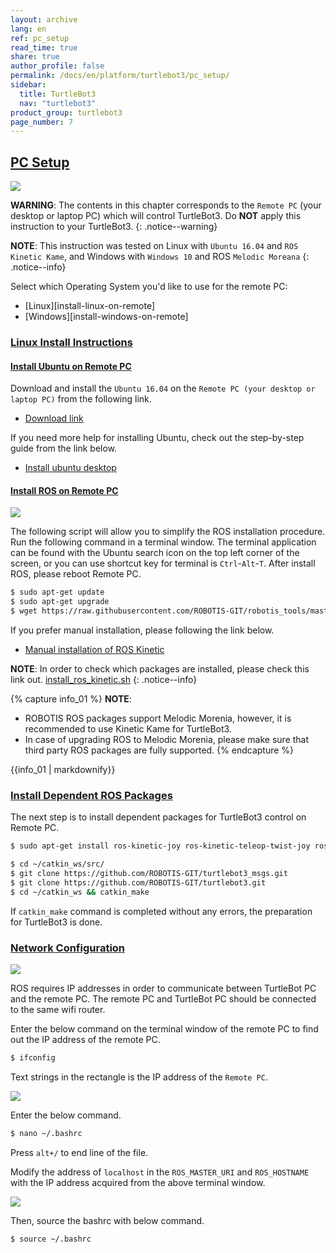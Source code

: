 ```yaml
---
layout: archive
lang: en
ref: pc_setup
read_time: true
share: true
author_profile: false
permalink: /docs/en/platform/turtlebot3/pc_setup/
sidebar:
  title: TurtleBot3
  nav: "turtlebot3"
product_group: turtlebot3
page_number: 7
---
```


<div style="counter-reset: h1 6"></div>
<div style="counter-reset: h2 0"></div>

<!--[dummy Header 1]>
  <h1 id="pc-setup"><a href="#pc-setup">PC Setup</a></h1>
<![end dummy Header 1]-->

## [PC Setup](#pc-setup)

![](/assets/images/platform/turtlebot3/software/remote_pc_and_turtlebot.png)

**WARNING**: The contents in this chapter corresponds to the `Remote PC` (your desktop or laptop PC) which will control TurtleBot3. Do **NOT** apply this instruction to your TurtleBot3.
{: .notice--warning}

**NOTE**: This instruction was tested on Linux with `Ubuntu 16.04` and `ROS Kinetic Kame`, and Windows with `Windows 10` and ROS `Melodic Moreana`
{: .notice--info}

Select which Operating System you'd like to use for the remote PC:
- [Linux][install-linux-on-remote]
- [Windows][install-windows-on-remote]


### [Linux Install Instructions](#install-linux-on-remote)
#### [Install Ubuntu on Remote PC](#install-ubuntu-on-remote)

Download and install the `Ubuntu 16.04` on the `Remote PC (your desktop or laptop PC)` from the following link.

- [Download link][ubuntu_download_link]

If you need more help for installing Ubuntu, check out the step-by-step guide from the link below.

- [Install ubuntu desktop](https://www.ubuntu.com/download/desktop/install-ubuntu-desktop)

#### [Install ROS on Remote PC](#install-ros-on-remote-pc)

![](/assets/images/platform/turtlebot3/logo_ros.png)

The following script will allow you to simplify the ROS installation procedure. Run the following command in a terminal window. The terminal application can be found with the Ubuntu search icon on the top left corner of the screen, or you can use shortcut key for terminal is `Ctrl`-`Alt`-`T`. After install ROS, please reboot Remote PC.

``` bash
$ sudo apt-get update
$ sudo apt-get upgrade
$ wget https://raw.githubusercontent.com/ROBOTIS-GIT/robotis_tools/master/install_ros_kinetic.sh && chmod 755 ./install_ros_kinetic.sh && bash ./install_ros_kinetic.sh
```

If you prefer manual installation, please following the link below.

- [Manual installation of ROS Kinetic](http://wiki.ros.org/kinetic/Installation/Ubuntu)  

**NOTE**: In order to check which packages are installed, please check this link out. [install_ros_kinetic.sh](https://raw.githubusercontent.com/ROBOTIS-GIT/robotis_tools/master/install_ros_kinetic.sh)
{: .notice--info}

{% capture info_01 %}
**NOTE**:  
 - ROBOTIS ROS packages support Melodic Morenia, however, it is recommended to use Kinetic Kame for TurtleBot3.
 - In case of upgrading ROS to Melodic Morenia, please make sure that third party ROS packages are fully supported.
{% endcapture %}
<div class ="notice--info">{{info_01 | markdownify}}</div>

### [Install Dependent ROS Packages](#install-dependent-ros-packages)

The next step is to install dependent packages for TurtleBot3 control on Remote PC.

``` bash
$ sudo apt-get install ros-kinetic-joy ros-kinetic-teleop-twist-joy ros-kinetic-teleop-twist-keyboard ros-kinetic-laser-proc ros-kinetic-rgbd-launch ros-kinetic-depthimage-to-laserscan ros-kinetic-rosserial-arduino ros-kinetic-rosserial-python ros-kinetic-rosserial-server ros-kinetic-rosserial-client ros-kinetic-rosserial-msgs ros-kinetic-amcl ros-kinetic-map-server ros-kinetic-move-base ros-kinetic-urdf ros-kinetic-xacro ros-kinetic-compressed-image-transport ros-kinetic-rqt-image-view ros-kinetic-gmapping ros-kinetic-navigation ros-kinetic-interactive-markers
```

``` bash
$ cd ~/catkin_ws/src/
$ git clone https://github.com/ROBOTIS-GIT/turtlebot3_msgs.git
$ git clone https://github.com/ROBOTIS-GIT/turtlebot3.git
$ cd ~/catkin_ws && catkin_make
```

If `catkin_make` command is completed without any errors, the preparation for TurtleBot3 is done.


### [Network Configuration](#network-configuration)

![](/assets/images/platform/turtlebot3/software/network_configuration.png)

ROS requires IP addresses in order to communicate between TurtleBot PC and the remote PC. The remote PC and TurtleBot PC should be connected to the same wifi router.

Enter the below command on the terminal window of the remote PC to find out the IP address of the remote PC.

``` bash
$ ifconfig
```

Text strings in the rectangle is the IP address of the `Remote PC`.

![](/assets/images/platform/turtlebot3/software/network_configuration2.png)

Enter the below command.

``` bash
$ nano ~/.bashrc
```

Press `alt+/` to end line of the file.

Modify the address of `localhost` in the `ROS_MASTER_URI` and `ROS_HOSTNAME` with the IP address acquired from the above terminal window.

![](/assets/images/platform/turtlebot3/software/network_configuration3.png)

Then, source the bashrc with below command.

``` bash
$ source ~/.bashrc
```

[ubuntu_download_link]: https://www.ubuntu.com/download/alternative-downloads
